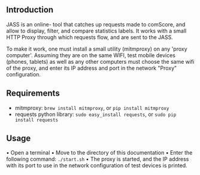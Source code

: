 Introduction
---------
JASS is an online- tool that catches up requests made to comScore, and allow to display, filter, and compare statistics
labels. It works with a small HTTP Proxy through which requests flow, and are sent to the JASS.

To make it work, one must install a small utility (mitmproxy) on any 'proxy computer'. Assuming they are on the
same WIFI, test mobile devices (phones, tablets) as well as any other computers must choose the same wifi of the proxy, 
and enter its IP address and port in the network "Proxy" configuration.


Requirements
------------
* mitmproxy: `brew install mitmproxy`, or `pip install mitmproxy`
* requests python library: `sudo easy_install requests`, or `sudo pip install requests`

Usage
-----
• Open a terminal
• Move to the directory of this documentation
• Enter the following command: `./start.sh`
• The proxy is started, and the IP address with its port to use in the network configuration of test devices is printed.



